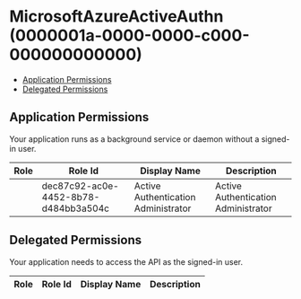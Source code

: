 # MicrosoftAzureActiveAuthn (0000001a-0000-0000-c000-000000000000)
- [Application Permissions](#application-permissions)
- [Delegated Permissions](#delegated-permissions)

## Application Permissions
Your application runs as a background service or daemon without a signed-in user.

| Role | Role Id | Display Name | Description |
|---|---|---|---|
|  | dec87c92-ac0e-4452-8b78-d484bb3a504c | Active Authentication Administrator | Active Authentication Administrator |

## Delegated Permissions
Your application needs to access the API as the signed-in user. 

| Role | Role Id | Display Name | Description |
|---|---|---|---|

